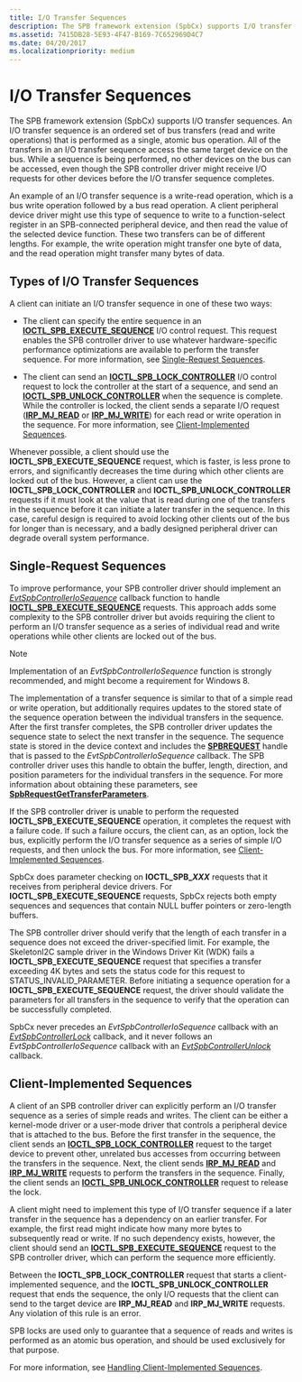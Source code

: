 ```yaml
---
title: I/O Transfer Sequences
description: The SPB framework extension (SpbCx) supports I/O transfer sequences.
ms.assetid: 7415DB28-5E93-4F47-B169-7C652969D4C7
ms.date: 04/20/2017
ms.localizationpriority: medium
---
```


# I/O Transfer Sequences

The SPB framework extension (SpbCx) supports I/O transfer sequences. An I/O transfer sequence is an ordered set of bus transfers (read and write operations) that is performed as a single, atomic bus operation. All of the transfers in an I/O transfer sequence access the same target device on the bus. While a sequence is being performed, no other devices on the bus can be accessed, even though the SPB controller driver might receive I/O requests for other devices before the I/O transfer sequence completes.

An example of an I/O transfer sequence is a write-read operation, which is a bus write operation followed by a bus read operation. A client peripheral device driver might use this type of sequence to write to a function-select register in an SPB-connected peripheral device, and then read the value of the selected device function. These two transfers can be of different lengths. For example, the write operation might transfer one byte of data, and the read operation might transfer many bytes of data.

## Types of I/O Transfer Sequences

A client can initiate an I/O transfer sequence in one of these two ways:

* The client can specify the entire sequence in an [**IOCTL\_SPB\_EXECUTE\_SEQUENCE**](https://msdn.microsoft.com/library/windows/hardware/hh450857) I/O control request. This request enables the SPB controller driver to use whatever hardware-specific performance optimizations are available to perform the transfer sequence. For more information, see [Single-Request Sequences](#single-request-sequences).

* The client can send an [**IOCTL\_SPB\_LOCK\_CONTROLLER**](https://msdn.microsoft.com/library/windows/hardware/hh450858) I/O control request to lock the controller at the start of a sequence, and send an [**IOCTL\_SPB\_UNLOCK\_CONTROLLER**](https://msdn.microsoft.com/library/windows/hardware/hh450859) when the sequence is complete. While the controller is locked, the client sends a separate I/O request ([**IRP\_MJ\_READ**](https://docs.microsoft.com/windows-hardware/drivers/kernel/irp-mj-read) or [**IRP\_MJ\_WRITE**](https://docs.microsoft.com/windows-hardware/drivers/kernel/irp-mj-write)) for each read or write operation in the sequence. For more information, see [Client-Implemented Sequences](#client-implemented-sequences).

Whenever possible, a client should use the **IOCTL\_SPB\_EXECUTE\_SEQUENCE** request, which is faster, is less prone to errors, and significantly decreases the time during which other clients are locked out of the bus. However, a client can use the **IOCTL\_SPB\_LOCK\_CONTROLLER** and **IOCTL\_SPB\_UNLOCK\_CONTROLLER** requests if it must look at the value that is read during one of the transfers in the sequence before it can initiate a later transfer in the sequence. In this case, careful design is required to avoid locking other clients out of the bus for longer than is necessary, and a badly designed peripheral driver can degrade overall system performance.

## Single-Request Sequences

To improve performance, your SPB controller driver should implement an [*EvtSpbControllerIoSequence*](https://docs.microsoft.com/windows-hardware/drivers/ddi/content/spbcx/nc-spbcx-evt_spb_controller_sequence) callback function to handle [**IOCTL\_SPB\_EXECUTE\_SEQUENCE**](https://msdn.microsoft.com/library/windows/hardware/hh450857) requests. This approach adds some complexity to the SPB controller driver but avoids requiring the client to perform an I/O transfer sequence as a series of individual read and write operations while other clients are locked out of the bus.

> [!NOTE]
> Implementation of an *EvtSpbControllerIoSequence* function is strongly recommended, and might become a requirement for Windows 8.

 The implementation of a transfer sequence is similar to that of a simple read or write operation, but additionally requires updates to the stored state of the sequence operation between the individual transfers in the sequence. After the first transfer completes, the SPB controller driver updates the sequence state to select the next transfer in the sequence. The sequence state is stored in the device context and includes the [**SPBREQUEST**](https://docs.microsoft.com/windows-hardware/drivers/spb/spbcx-object-handles) handle that is passed to the *EvtSpbControllerIoSequence* callback. The SPB controller driver uses this handle to obtain the buffer, length, direction, and position parameters for the individual transfers in the sequence. For more information about obtaining these parameters, see [**SpbRequestGetTransferParameters**](https://docs.microsoft.com/windows-hardware/drivers/ddi/content/spbcx/nf-spbcx-spbrequestgettransferparameters).

If the SPB controller driver is unable to perform the requested **IOCTL\_SPB\_EXECUTE\_SEQUENCE** operation, it completes the request with a failure code. If such a failure occurs, the client can, as an option, lock the bus, explicitly perform the I/O transfer sequence as a series of simple I/O requests, and then unlock the bus. For more information, see [Client-Implemented Sequences](#client-implemented-sequences).

SpbCx does parameter checking on **IOCTL\_SPB\_*XXX*** requests that it receives from peripheral device drivers. For **IOCTL\_SPB\_EXECUTE\_SEQUENCE** requests, SpbCx rejects both empty sequences and sequences that contain NULL buffer pointers or zero-length buffers.

The SPB controller driver should verify that the length of each transfer in a sequence does not exceed the driver-specified limit. For example, the SkeletonI2C sample driver in the Windows Driver Kit (WDK) fails a **IOCTL\_SPB\_EXECUTE\_SEQUENCE** request that specifies a transfer exceeding 4K bytes and sets the status code for this request to STATUS\_INVALID\_PARAMETER. Before initiating a sequence operation for a **IOCTL\_SPB\_EXECUTE\_SEQUENCE** request, the driver should validate the parameters for all transfers in the sequence to verify that the operation can be successfully completed.

SpbCx never precedes an *EvtSpbControllerIoSequence* callback with an [*EvtSpbControllerLock*](https://docs.microsoft.com/windows-hardware/drivers/ddi/content/spbcx/nc-spbcx-evt_spb_controller_lock) callback, and it never follows an *EvtSpbControllerIoSequence* callback with an [*EvtSpbControllerUnlock*](https://docs.microsoft.com/windows-hardware/drivers/ddi/content/spbcx/nc-spbcx-evt_spb_controller_lock) callback.

## Client-Implemented Sequences

A client of an SPB controller driver can explicitly perform an I/O transfer sequence as a series of simple reads and writes. The client can be either a kernel-mode driver or a user-mode driver that controls a peripheral device that is attached to the bus. Before the first transfer in the sequence, the client sends an [**IOCTL\_SPB\_LOCK\_CONTROLLER**](https://msdn.microsoft.com/library/windows/hardware/hh450858) request to the target device to prevent other, unrelated bus accesses from occurring between the transfers in the sequence. Next, the client sends [**IRP\_MJ\_READ**](https://docs.microsoft.com/windows-hardware/drivers/kernel/irp-mj-read) and [**IRP\_MJ\_WRITE**](https://docs.microsoft.com/windows-hardware/drivers/kernel/irp-mj-write) requests to perform the transfers in the sequence. Finally, the client sends an [**IOCTL\_SPB\_UNLOCK\_CONTROLLER**](https://msdn.microsoft.com/library/windows/hardware/hh450859) request to release the lock.

A client might need to implement this type of I/O transfer sequence if a later transfer in the sequence has a dependency on an earlier transfer. For example, the first read might indicate how many more bytes to subsequently read or write. If no such dependency exists, however, the client should send an [**IOCTL\_SPB\_EXECUTE\_SEQUENCE**](https://msdn.microsoft.com/library/windows/hardware/hh450857) request to the SPB controller driver, which can perform the sequence more efficiently.

Between the **IOCTL\_SPB\_LOCK\_CONTROLLER** request that starts a client-implemented sequence, and the **IOCTL\_SPB\_UNLOCK\_CONTROLLER** request that ends the sequence, the only I/O requests that the client can send to the target device are **IRP\_MJ\_READ** and **IRP\_MJ\_WRITE** requests. Any violation of this rule is an error.

SPB locks are used only to guarantee that a sequence of reads and writes is performed as an atomic bus operation, and should be used exclusively for that purpose.

For more information, see [Handling Client-Implemented Sequences](https://docs.microsoft.com/windows-hardware/drivers/spb/handling-client-implemented-sequences).
